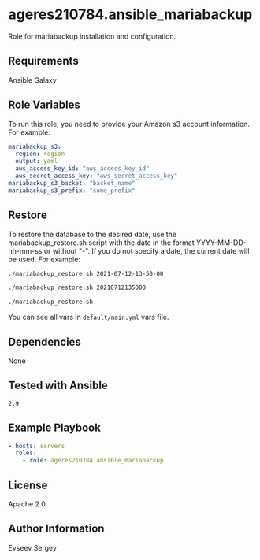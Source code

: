 ageres210784.ansible_mariabackup
=========

Role for mariabackup installation and configuration.

Requirements
------------

Ansible Galaxy

Role Variables
--------------

To run this role, you need to provide your Amazon s3 account information. For example:

```yaml
mariabackup_s3:
  region: region
  output: yaml
  aws_access_key_id: "aws_access_key_id"
  aws_secret_access_key: "aws_secret_access_key"
mariabackup_s3_backet: "backet_name"
mariabackup_s3_prefix: "some_prefix"
```

Restore
-------

To restore the database to the desired date, use the mariabackup_restore.sh script with the date in the format YYYY-MM-DD-hh-mm-ss or without "-". If you do not specify a date, the current date will be used. For example:

```bash
./mariabackup_restore.sh 2021-07-12-13-50-00
```

```bash
./mariabackup_restore.sh 20210712135000
```

```bash
./mariabackup_restore.sh
```

You can see all vars in `default/main.yml` vars file.

Dependencies
------------

None

Tested with Ansible
-------------------

    2.9

Example Playbook
----------------

```yaml
- hosts: servers
  roles:
    - role: ageres210784.ansible_mariabackup
```

License
-------

Apache 2.0

Author Information
------------------

Evseev Sergey

